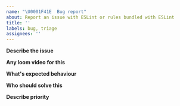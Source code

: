```yaml
---
name: "\U0001F41E  Bug report"
about: Report an issue with ESLint or rules bundled with ESLint
title: ''
labels: bug, triage
assignees: ''
---
```


**Describe the issue**


**Any loom video for this**

**What's expected behaviour**


**Who should solve this**

**Describe priority**


